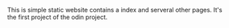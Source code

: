 This is simple static website contains a index and serveral other pages. It's the first project of the odin project.